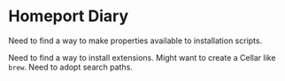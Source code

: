 # Homeport Diary

Need to find a way to make properties available to installation scripts.

Need to find a way to install extensions. Might want to create a Cellar like
`brew`. Need to adopt search paths.
